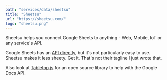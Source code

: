 ```yaml
---
path: "services/data/sheetsu"
title: "Sheetsu"
url: "https://sheetsu.com/"
logo: "sheetsu.png"
---
```


Sheetsu helps you connect Google Sheets to anything - Web, Mobile, IoT or any service's API.

Google Sheets has an <a href="https://developers.google.com/sheets/api/">API directly</a>, but it's not particularly easy to use. Sheetsu makes it less sheety. Get it. That's not their tagline I just wrote that.

Also look at <a href="https://github.com/jsoma/tabletop">Tabletop.js</a> for an open source library to help with the Google Docs API.
